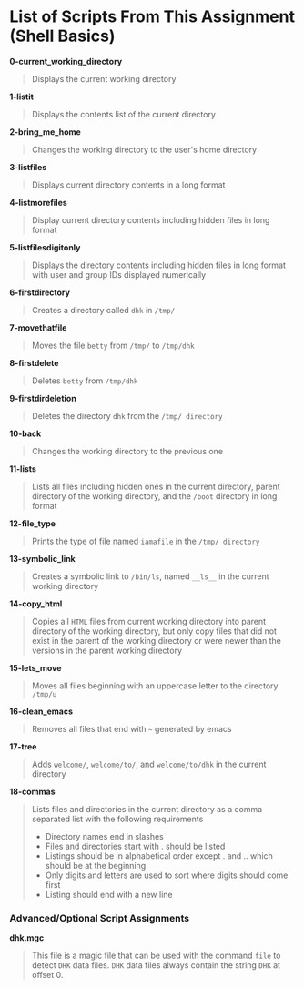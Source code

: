 # List of Scripts From This Assignment (Shell Basics)

**0-current_working_directory**
> Displays the current working directory

**1-listit**
> Displays the contents list of the current directory

**2-bring_me_home**
> Changes the working directory to the user's home directory

**3-listfiles**
> Displays current directory contents in a long format

**4-listmorefiles**
> Display current directory contents including hidden files in long format

**5-listfilesdigitonly**
> Displays the directory contents including hidden files in long format with user and group IDs displayed numerically

**6-firstdirectory**
> Creates a directory called ```dhk``` in ```/tmp/```

**7-movethatfile**
> Moves the file ```betty``` from ```/tmp/``` to ```/tmp/dhk```

**8-firstdelete**
> Deletes ```betty``` from ```/tmp/dhk```

**9-firstdirdeletion**
> Deletes the directory ```dhk``` from the ```/tmp/ directory```

**10-back**
> Changes the working directory to the previous one

**11-lists**
> Lists all files including hidden ones in the current directory, parent directory of the working directory, and the ```/boot``` directory in long format

**12-file_type**
> Prints the type of file named ```iamafile``` in the ```/tmp/ directory```

**13-symbolic_link**
> Creates a symbolic link to ```/bin/ls```, named ```__ls__``` in the current working directory

**14-copy_html**
> Copies all ```HTML``` files from current working directory into parent directory of the working directory, but only copy files that did not exist in the parent of the working directory or were newer than the versions in the parent working directory

**15-lets_move**
> Moves all files beginning with an uppercase letter to the directory ```/tmp/u```

**16-clean_emacs**
> Removes all files that end with ```~``` generated by emacs

**17-tree**
> Adds ```welcome/```, ```welcome/to/```, and ```welcome/to/dhk``` in the current directory

**18-commas**
> Lists files and directories in the current directory as a comma separated list with the following requirements
> * Directory names end in slashes
> * Files and directories start with . should be listed
> * Listings should be in alphabetical order except . and .. which should be at the beginning
> * Only digits and letters are used to sort where digits should come first
> * Listing should end with a new line

### Advanced/Optional Script Assignments

**dhk.mgc**
> This file is a magic file that can be used with the command ```file``` to detect ```DHK``` data files. ```DHK``` data files always contain the string ```DHK``` at offset 0.
